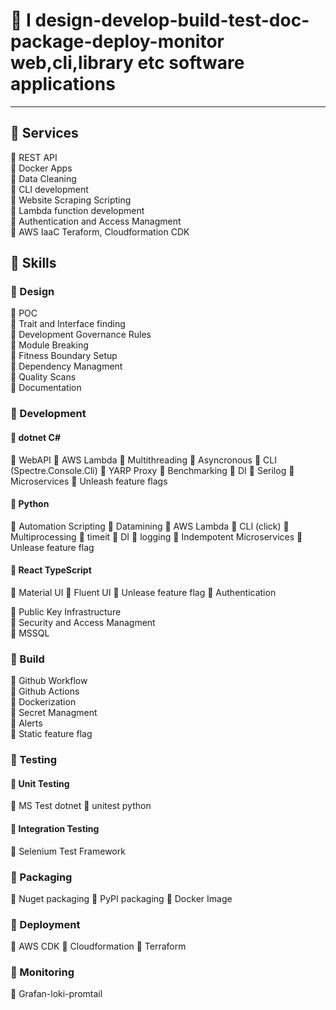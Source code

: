 # :eyes: I design-develop-build-test-doc-package-deploy-monitor web,cli,library etc software applications
------------

## :space_invader: Services 
 
:rocket: REST API \
:rocket: Docker Apps \
:rocket: Data Cleaning \
:rocket:  CLI development \
:rocket: Website Scraping Scripting \
:rocket: Lambda function development \
:rocket: Authentication and Access Managment \
:rocket: AWS IaaC Teraform, Cloudformation CDK

## :crown: Skills 
### :telescope: Design 
:round_pushpin: POC \
:round_pushpin: Trait and Interface finding \
:round_pushpin: Development Governance Rules \
:round_pushpin: Module Breaking \
:round_pushpin: Fitness Boundary Setup \
:round_pushpin: Dependency Managment \
:round_pushpin: Quality Scans \
:round_pushpin: Documentation 

### :telescope: Development
#### :round_pushpin: dotnet C# 
:battery: WebAPI :battery: AWS Lambda 
:battery: Multithreading 
:battery: Asyncronous 
:battery: CLI (Spectre.Console.Cli)
:battery: YARP Proxy
:battery: Benchmarking
:battery: DI
:battery: Serilog
:battery: Microservices
:battery: Unleash feature flags

#### :round_pushpin: Python
:battery: Automation Scripting
:battery: Datamining
:battery: AWS Lambda
:battery: CLI (click)
:battery: Multiprocessing
:battery: timeit
:battery: DI
:battery: logging
:battery: Indempotent Microservices
:battery: Unlease feature flag

#### :round_pushpin: React TypeScript
:battery: Material UI
:battery: Fluent UI
:battery: Unlease feature flag
:battery: Authentication

:round_pushpin:  Public Key Infrastructure \
:round_pushpin:  Security and Access Managment \
:round_pushpin:  MSSQL 

### :telescope: Build
:round_pushpin:  Github Workflow \
:round_pushpin:  Github Actions \
:round_pushpin:  Dockerization \
:round_pushpin:  Secret Managment \
:round_pushpin:  Alerts \
:round_pushpin:  Static feature flag

### :telescope: Testing
#### :round_pushpin: Unit Testing
:battery: MS Test dotnet
:battery: unitest python
#### :round_pushpin:  Integration Testing
:battery: Selenium Test Framework

### :telescope: Packaging
:battery: Nuget packaging
:battery: PyPI packaging
:battery: Docker Image

### :telescope: Deployment
:battery: AWS CDK 
:battery: Cloudformation
:battery: Terraform

### :telescope: Monitoring
:battery: Grafan-loki-promtail